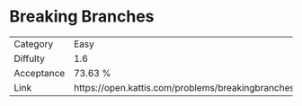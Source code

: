 # Breaking Branches

<table>
    <tr>
        <td>Category</td>
        <td>Easy</td>
    </tr>
    <tr>
        <td>Diffulty</td>
        <td>1.6</td>
    </tr>
    <tr>
        <td>Acceptance</td>
        <td>73.63 %</td>
    </tr>
    <tr>
        <td>Link</td>
        <td>https://open.kattis.com/problems/breakingbranches</td>
    </tr>
</table>